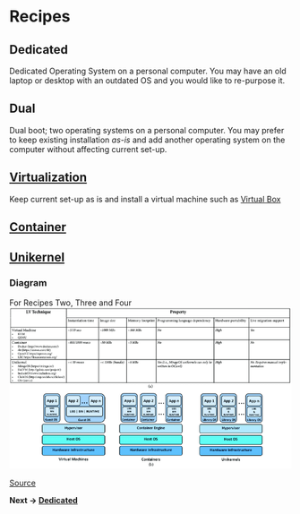 # Recipes

## Dedicated

Dedicated Operating System on a personal computer. You may have an old laptop or desktop with an outdated OS 
and you would like to re-purpose it.

## Dual

Dual boot; two operating systems on a personal computer. You may prefer to keep existing installation *as-is* and 
add another operating system on the computer without affecting current set-up.

## [Virtualization](https://en.wikipedia.org/wiki/Virtualization)

Keep current set-up as is and install a virtual machine such as [Virtual Box](https://www.virtualbox.org/)

## [Container](https://en.wikipedia.org/wiki/OS-level_virtualization)

## [Unikernel](https://en.wikipedia.org/wiki/Unikernel)

### Diagram

For Recipes Two, Three and Four
![Recipes](./images/virtualization.png "Virtualization")

[Source](https://www.researchgate.net/publication/320729008_Consolidate_IoT_Edge_Computing_with_Lightweight_Virtualization)

**Next -> [Dedicated](dedicated.md)**
